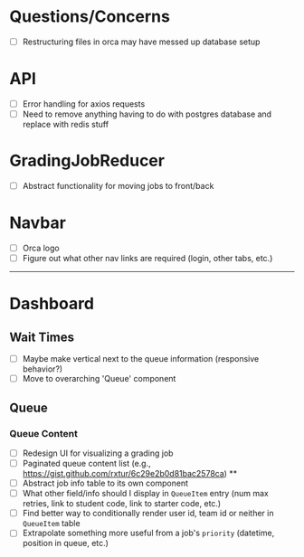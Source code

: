 # Questions/Concerns

- [ ] Restructuring files in orca may have messed up database setup

# API

- [ ] Error handling for axios requests
- [ ] Need to remove anything having to do with postgres database and replace with redis stuff

# GradingJobReducer

- [ ] Abstract functionality for moving jobs to front/back

# Navbar

- [ ] Orca logo
- [ ] Figure out what other nav links are required (login, other tabs, etc.)

---

# Dashboard

## Wait Times

- [ ] Maybe make vertical next to the queue information (responsive behavior?)
- [ ] Move to overarching 'Queue' component

## Queue

### Queue Content

- [ ] Redesign UI for visualizing a grading job
- [ ] Paginated queue content list (e.g., https://gist.github.com/rxtur/6c29e2b0d81bac2578ca) \*\*
- [ ] Abstract job info table to its own component
- [ ] What other field/info should I display in `QueueItem` entry (num max retries, link to student code, link to starter code, etc.)
- [ ] Find better way to conditionally render user id, team id or neither in `QueueItem` table
- [ ] Extrapolate something more useful from a job's `priority` (datetime, position in queue, etc.)
